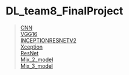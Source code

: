 # DL_team8_FinalProject
> [CNN](https://github.com/marcoleung052/DL_team8_FinalProject/tree/1a834e1f5935a3c7a06eacdaf24f7c717c98ddc2/CNN "游標顯示")  
> [VGG16](https://github.com/marcoleung052/DL_team8_FinalProject/tree/9991ca64ca6ea5d4b09c57627cf213d9668f3cd9/VGG16 "游標顯示")  
> [INCEPTIONRESNETV2](https://github.com/marcoleung052/DL_team8_FinalProject/tree/9991ca64ca6ea5d4b09c57627cf213d9668f3cd9/INCEPTIONRESNETV2 "游標顯示")  
> [Xception](https://github.com/marcoleung052/DL_team8_FinalProject/tree/9991ca64ca6ea5d4b09c57627cf213d9668f3cd9/Xception "游標顯示")  
> [ResNet](https://github.com/marcoleung052/DL_team8_FinalProject/tree/9991ca64ca6ea5d4b09c57627cf213d9668f3cd9/ResNet "游標顯示")  
> [Mix_2_model](https://github.com/marcoleung052/DL_team8_FinalProject/tree/9991ca64ca6ea5d4b09c57627cf213d9668f3cd9/Mix_2_model "游標顯示")  
> [Mix_3_model](https://github.com/marcoleung052/DL_team8_FinalProject/tree/9991ca64ca6ea5d4b09c57627cf213d9668f3cd9/Mix_3_model "游標顯示")  

